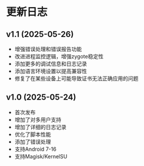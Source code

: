 # 更新日志

## v1.1 (2025-05-26)
- 增强错误处理和错误报告功能
- 改进进程监控逻辑，增强zygote稳定性
- 添加更多的调试信息和日志记录
- 添加语言环境设置以提高兼容性
- 修复了在某些设备上可能导致证书无法正确应用的问题

## v1.0 (2025-05-24)
- 首次发布
- 增加了对多用户支持
- 增加了详细的日志记录
- 优化了脚本性能
- 添加了错误处理
- 支持Android 7-16
- 支持Magisk/KernelSU
